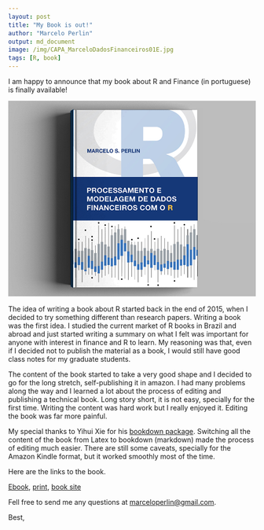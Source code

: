 ```yaml
---
layout: post
title: "My Book is out!"
author: "Marcelo Perlin"
output: md_document
image: /img/CAPA_MarceloDadosFinanceiros01E.jpg 
tags: [R, book]
---
```


I am happy to announce that my book about R and Finance (in portuguese) is finally available! 

![](/img/CAPA_MarceloDadosFinanceiros01E.jpg)

The idea of writing a book about R started back in the end of 2015, when I decided to try something different than research papers. Writing a book was the first idea. I studied the current market of R books in Brazil and abroad and just started writing a summary on what I felt was important for anyone with interest in finance and R to learn. My reasoning was that, even if I decided not to publish the material as a book, I would still have good class notes for my graduate students. 

The content of the book started to take a very good shape and I decided to go for the long stretch, self-publishing it in amazon. I had many problems along the way and I learned a lot about the process of editing and publishing a technical book. Long story short, it is not easy, specially for the first time. Writing the content was hard work but I really enjoyed it. Editing the book was far more painful.

My special thanks to Yihui Xie for his [bookdown package](https://bookdown.org/). Switching all the content of the book from Latex to bookdown (markdown) made the process of editing much easier. There are still some caveats, specially for the Amazon Kindle format, but it worked smoothly most of the time.

Here are the links to the book.

[Ebook](https://www.amazon.com.br/dp/B01N4VXYPM), [print](https://www.amazon.com/dp/8592243513), [book site]( https://sites.google.com/view/r-financas/p%C3%A1gina-inicial)

Fell free to send me any questions at marceloperlin@gmail.com.

Best,
